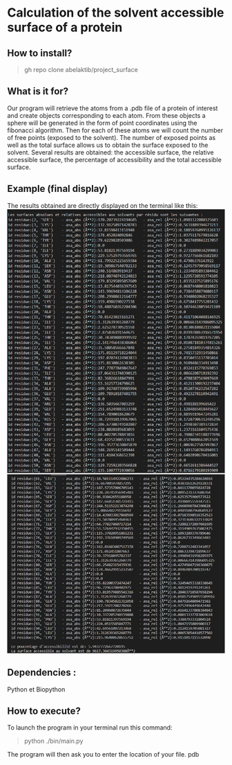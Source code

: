 # Calculation of the solvent accessible surface of a protein
## How to install?
> gh repo clone abelaktib/project_surface
## What is it for?
Our program will retrieve the atoms from a .pdb file of a protein of interest and create objects corresponding to each atom.
From these objects a sphere will be generated in the form of point coordinates using the fibonacci algorithm. Then for each of these atoms we will count the number of free points (exposed to the solvent).
The number of exposed points as well as the total surface allows us to obtain the surface exposed to the solvent.
Several results are obtained: the accessible surface, the relative accessible surface, the percentage of accessibility and the total accessible surface.

## Example (final display)
The results obtained are directly displayed on the terminal like this:
![Comme ceci](results/1.png)
![ :](results/2.png)


## Dependencies :
 Python et Biopython

## How to execute?
To launch the program in your terminal run this command:
> python ./bin/main.py

The program will then ask you to enter the location of your file. pdb



